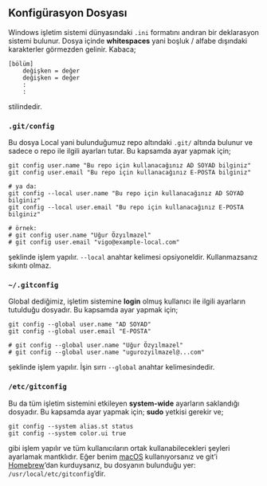 ## Konfigürasyon Dosyası

Windows işletim sistemi dünyasındaki `.ini` formatını andıran bir deklarasyon
sistemi bulunur. Dosya içinde **whitespaces** yani boşluk / alfabe dışındaki
karakterler görmezden gelinir. Kabaca;

    [bölüm]
        değişken = değer
        değişken = değer
        :
        :

stilindedir.

### `.git/config`

Bu dosya Local yani bulunduğumuz repo altındaki `.git/` altında bulunur ve
sadece o repo ile ilgili ayarları tutar. Bu kapsamda ayar yapmak için;

    git config user.name "Bu repo için kullanacağınız AD SOYAD bilginiz"
    git config user.email "Bu repo için kullanacağınız E-POSTA bilginiz"
    
    # ya da:
    git config --local user.name "Bu repo için kullanacağınız AD SOYAD bilginiz"
    git config --local user.email "Bu repo için kullanacağınız E-POSTA bilginiz"
    
    # örnek:
    # git config user.name "Uğur Özyılmazel"
    # git config user.email "vigo@example-local.com"

şeklinde işlem yapılır. `--local` anahtar kelimesi opsiyoneldir.
Kullanmazsanız sıkıntı olmaz.

### `~/.gitconfig`

Global dediğimiz, işletim sistemine **login** olmuş kullanıcı ile ilgili
ayarların tutulduğu dosyadır. Bu kapsamda ayar yapmak için;

    git config --global user.name "AD SOYAD"
    git config --global user.email "E-POSTA"
    
    # git config --global user.name "Uğur Özyılmazel"
    # git config --global user.name "ugurozyilmazel@...com"

şeklinde işlem yapılır. İşin sırrı `--global` anahtar kelimesindedir.

### `/etc/gitconfig`

Bu da tüm işletim sistemini etkileyen **system-wide** ayarların saklandığı
dosyadır. Bu kapsamda ayar yapmak için; **sudo** yetkisi gerekir ve;

    git config --system alias.st status
    git config --system color.ui true

gibi işlem yapılır ve tüm kullanıcıların ortak kullanabilecekleri şeyleri
ayarlamak mantklıdır. Eğer benim [macOS][1] kullanıyorsanız ve git’i [Homebrew][2]’dan
kurduysanız, bu dosyanın bulunduğu yer: `/usr/local/etc/gitconfig`’dir.

[1]: https://www.apple.com/macos/
[2]: https://brew.sh/

